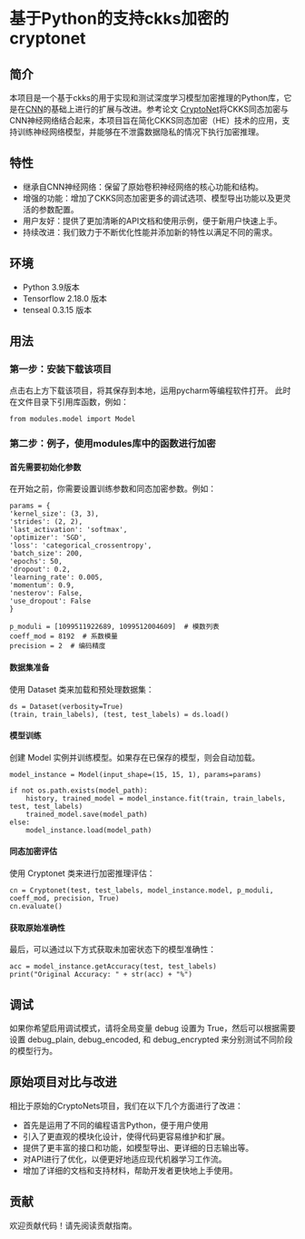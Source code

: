 # 基于Python的支持ckks加密的cryptonet

## 简介
本项目是一个基于ckks的用于实现和测试深度学习模型加密推理的Python库，它是在[CNN](https://github.com/poloclub/cnn-explainer)的基础上进行的扩展与改进。参考论文 [CryptoNet](https://proceedings.mlr.press/v48/gilad-bachrach16.pdf)将CKKS同态加密与CNN神经网络结合起来，本项目旨在简化CKKS同态加密（HE）技术的应用，支持训练神经网络模型，并能够在不泄露数据隐私的情况下执行加密推理。

## 特性

- 继承自CNN神经网络：保留了原始卷积神经网络的核心功能和结构。
- 增强的功能：增加了CKKS同态加密更多的调试选项、模型导出功能以及更灵活的参数配置。
- 用户友好：提供了更加清晰的API文档和使用示例，便于新用户快速上手。
- 持续改进：我们致力于不断优化性能并添加新的特性以满足不同的需求。

## 环境
- Python 3.9版本
- Tensorflow 2.18.0 版本
- tenseal 0.3.15 版本

## 用法
### 第一步：安装下载该项目

点击右上方下载该项目，将其保存到本地，运用pycharm等编程软件打开。
此时在文件目录下引用库函数，例如：

    from modules.model import Model

### 第二步：例子，使用modules库中的函数进行加密

#### 首先需要初始化参数
在开始之前，你需要设置训练参数和同态加密参数。例如：

    params = {
    'kernel_size': (3, 3),
    'strides': (2, 2),
    'last_activation': 'softmax',
    'optimizer': 'SGD',
    'loss': 'categorical_crossentropy',
    'batch_size': 200,
    'epochs': 50,
    'dropout': 0.2,
    'learning_rate': 0.005,
    'momentum': 0.9,
    'nesterov': False,
    'use_dropout': False
    }

    p_moduli = [1099511922689, 1099512004609]  # 模数列表
    coeff_mod = 8192  # 系数模量
    precision = 2  # 编码精度

#### 数据集准备
使用 Dataset 类来加载和预处理数据集：

    ds = Dataset(verbosity=True)
    (train, train_labels), (test, test_labels) = ds.load()

#### 模型训练
创建 Model 实例并训练模型。如果存在已保存的模型，则会自动加载。

    model_instance = Model(input_shape=(15, 15, 1), params=params)

    if not os.path.exists(model_path):
        history, trained_model = model_instance.fit(train, train_labels, test, test_labels)
        trained_model.save(model_path)
    else:
        model_instance.load(model_path)

#### 同态加密评估
使用 Cryptonet 类来进行加密推理评估：

    cn = Cryptonet(test, test_labels, model_instance.model, p_moduli, coeff_mod, precision, True)
    cn.evaluate()

#### 获取原始准确性
最后，可以通过以下方式获取未加密状态下的模型准确性：

    acc = model_instance.getAccuracy(test, test_labels)
    print("Original Accuracy: " + str(acc) + "%")

## 调试
如果你希望启用调试模式，请将全局变量 debug 设置为 True，然后可以根据需要设置 debug_plain, debug_encoded, 和 debug_encrypted 来分别测试不同阶段的模型行为。

## 原始项目对比与改进
相比于原始的CryptoNets项目，我们在以下几个方面进行了改进：

- 首先是运用了不同的编程语言Python，便于用户使用
- 引入了更直观的模块化设计，使得代码更容易维护和扩展。
- 提供了更丰富的接口和功能，如模型导出、更详细的日志输出等。
- 对API进行了优化，以便更好地适应现代机器学习工作流。
- 增加了详细的文档和支持材料，帮助开发者更快地上手使用。

## 贡献
欢迎贡献代码！请先阅读贡献指南。
